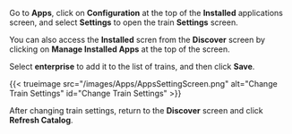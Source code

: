 &NewLine;

Go to **Apps**, click on **Configuration** at the top of the **Installed** applications screen, and select **Settings** to open the train **Settings** screen.

You can also access the **Installed** scren from the **Discover** screen by clicking on **Manage Installed Apps** at the top of the screen. 

Select **enterprise** to add it to the list of trains, and then click **Save**.

{{< trueimage src="/images/Apps/AppsSettingScreen.png" alt="Change Train Settings" id="Change Train Settings" >}}

After changing train settings, return to the **Discover** screen and click **Refresh Catalog**.